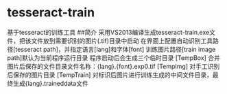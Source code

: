 ﻿# tesseract-train
基于tesseract的训练工具
##简介
采用VS2013编译生成tesseract-train.exe文件，把该文件放到需要识别的图片(.tif)目录中启动
在界面上配置自动识别工具路径[tesseract path]，并指定语言[lang]和字体[font]
训练图片路径[train image path]默认为当前程序运行目录
程序启动后会生成三个临时目录
  [TempBox]   合并图片后保存的文件目录文件名称：{lang}.{font}.exp0.tif
  [TempImg]   对手工识别后保存的图片目录
  [TempTrain] 对标识后图片进行训练生成的中间文件目录，最终生成{lang}.traineddata文件
